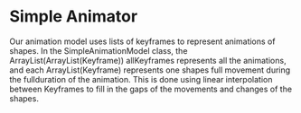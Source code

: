 # Simple Animator
Our animation model uses lists of keyframes to represent animations of shapes.
In the SimpleAnimationModel class, the ArrayList(ArrayList(Keyframe)) allKeyframes represents all the animations, and each ArrayList(Keyframe) represents one shapes full movement during the fullduration of the animation. This is done using linear interpolation between Keyframes
to fill in the gaps of the movements and changes of the shapes.
